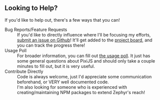 <h2>Looking to Help?</h2>
<p>If you'd like to help out, there's a few ways that you can!</p>
<dl>
<dt>Bug Reports/Feature Requests</dt>
<dd>If you'd like to directly influence where I'll be focusing my efforts, <a href="https://github.com/ZephyrJS-Project/ZephyrJS/issues">submit an issue on Github</a>! It'll get added to the <a href="https://github.com/orgs/ZephyrJS-Project/projects/1">project board</a>, and you can track the progress there!</dd>
<dt>Usage Poll</dt>
<dd>For broader information, you can fill out <a href="https://forms.gle/hfR5pmJY9g51RPRL8">the usage poll</a>. It just has some general questions about PixiJS and should only take a couple minutes to fill out, but it is very useful.</dd>
<dt>Contribute Directly</dt>
<dd>Code is always welcome, just I'd appreciate some communication beforehand, or VERY well documented code. </dd>
<dd>I'm also looking for someone who is experienced with creating/maintaining NPM packages to extend Zephyr's reach!</dd>
</dl>